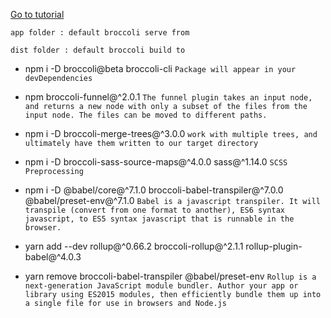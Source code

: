 [Go to tutorial](https://www.oligriffiths.com/broccolijs/01-setup.html)

`app folder : default broccoli serve from`

`dist folder : default broccoli build to`


* npm i -D  broccoli@beta broccoli-cli
`Package will appear in your devDependencies`
* npm broccoli-funnel@^2.0.1
`The funnel plugin takes an input node, and returns a new node with only a subset of the files from the input node.
The files can be moved to different paths.`
* npm i -D broccoli-merge-trees@^3.0.0
`work with multiple trees, and ultimately have them written to our target directory`

* npm i -D broccoli-sass-source-maps@^4.0.0 sass@^1.14.0
`SCSS Preprocessing `

* npm i -D @babel/core@^7.1.0 broccoli-babel-transpiler@^7.0.0 @babel/preset-env@^7.1.0
`Babel is a javascript transpiler. It will transpile (convert from one format to another), ES6 syntax javascript, to ES5 syntax javascript that is runnable in the browser. `
* yarn add --dev rollup@^0.66.2 broccoli-rollup@^2.1.1 rollup-plugin-babel@^4.0.3
* yarn remove broccoli-babel-transpiler @babel/preset-env
`Rollup is a next-generation JavaScript module bundler. Author your app or library using ES2015 modules, then efficiently bundle them up into a single file for use in browsers and Node.js`
